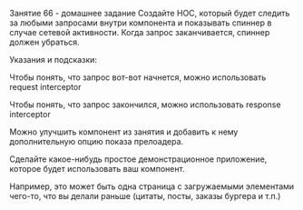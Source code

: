 Занятие 66 - домашнее задание
Создайте HOC, который будет следить за любыми запросами внутри компонента и показывать спиннер в случае сетевой активности. Когда запрос заканчивается, спиннер должен убраться.

Указания и подсказки:

Чтобы понять, что запрос вот-вот начнется, можно использовать request interceptor

Чтобы понять, что запрос закончился, можно использовать response interceptor

Можно улучшить компонент <Backdrop> из занятия и добавить к нему дополнительную опцию показа прелоадера.

Сделайте какое-нибудь простое демонстрационное приложение, которое будет использовать ваш компонент.

Например, это может быть одна страница с загружаемыми элементами чего-то, что вы делали раньше (цитаты, посты, заказы бургера и т.п.)